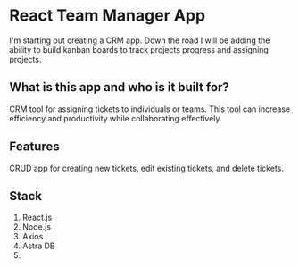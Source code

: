 # React Team Manager App
I'm starting out creating a CRM app. Down the road I will be adding the ability to build kanban boards to track projects progress and assigning projects.
## What is this app and who is it built for?
CRM tool for assigning tickets to individuals or teams. This tool can increase efficiency and productivity while collaborating effectively.

## Features
CRUD app for creating new tickets, edit existing tickets, and delete tickets.

## Stack
1. React.js
2. Node.js
3. Axios
4. Astra DB
5.